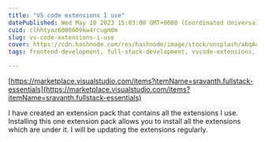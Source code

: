 ```yaml
---
title: "VS code extensions I use"
datePublished: Wed May 10 2023 15:03:00 GMT+0000 (Coordinated Universal Time)
cuid: clhhtyaz6000609kw4rcugm0m
slug: vs-code-extensions-i-use
cover: https://cdn.hashnode.com/res/hashnode/image/stock/unsplash/abqA4tZuSxg/upload/18eed713ce72f9583a74fae7c48ea387.jpeg
tags: frontend-development, full-stack-development, vscode-extensions, backend-developments

---
```


[https://marketplace.visualstudio.com/items?itemName=sravanth.fullstack-essentials](https://marketplace.visualstudio.com/items?itemName=sravanth.fullstack-essentials)

I have created an extension pack that contains all the extensions I use. Installing this one extension pack allows you to install all the extensions which are under it. I will be updating the extensions regularly.